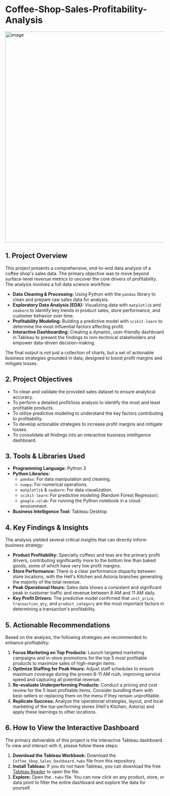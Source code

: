 # Coffee-Shop-Sales-Profitability-Analysis

<img width="1038" height="664" alt="image" src="https://github.com/user-attachments/assets/2c86c5ce-88db-4bc5-ab82-c118faee9156" />


## 1. Project Overview
This project presents a comprehensive, end-to-end data analysis of a coffee shop's sales data. The primary objective was to move beyond surface-level revenue metrics to uncover the core drivers of profitability. The analysis involves a full data science workflow:

*   **Data Cleaning & Processing:** Using Python with the `pandas` library to clean and prepare raw sales data for analysis.
*   **Exploratory Data Analysis (EDA):** Visualizing data with `matplotlib` and `seaborn` to identify key trends in product sales, store performance, and customer behavior over time.
*   **Profitability Modeling:** Building a predictive model with `scikit-learn` to determine the most influential factors affecting profit.
*   **Interactive Dashboarding:** Creating a dynamic, user-friendly dashboard in Tableau to present the findings to non-technical stakeholders and empower data-driven decision-making.

The final output is not just a collection of charts, but a set of actionable business strategies grounded in data, designed to boost profit margins and mitigate losses.

## 2. Project Objectives
*   To clean and validate the provided sales dataset to ensure analytical accuracy.
*   To perform a detailed profit/loss analysis to identify the most and least profitable products.
*   To utilize predictive modeling to understand the key factors contributing to profitability.
*   To develop actionable strategies to increase profit margins and mitigate losses.
*   To consolidate all findings into an interactive business intelligence dashboard.

## 3. Tools & Libraries Used
*   **Programming Language:** Python 3
*   **Python Libraries:**
    *   `pandas`: For data manipulation and cleaning.
    *   `numpy`: For numerical operations.
    *   `matplotlib` & `seaborn`: For data visualization.
    *   `scikit-learn`: For predictive modeling (Random Forest Regressor).
    *   `google.colab`: For running the Python notebook in a cloud environment.
*   **Business Intelligence Tool:** Tableau Desktop

## 4. Key Findings & Insights

The analysis yielded several critical insights that can directly inform business strategy:

*   **Product Profitability:** Specialty coffees and teas are the primary profit drivers, contributing significantly more to the bottom line than baked goods, some of which have very low profit margins.
*   **Store Performance:** There is a clear performance disparity between store locations, with the Hell's Kitchen and Astoria branches generating the majority of the total revenue.
*   **Peak Operational Hours:** Sales data shows a consistent and significant peak in customer traffic and revenue between 8 AM and 11 AM daily.
*   **Key Profit Drivers:** The predictive model confirmed that `unit_price`, `transaction_qty`, and `product_category` are the most important factors in determining a transaction's profitability.

## 5. Actionable Recommendations

Based on the analysis, the following strategies are recommended to enhance profitability:

1.  **Focus Marketing on Top Products:** Launch targeted marketing campaigns and in-store promotions for the top 5 most profitable products to maximize sales of high-margin items.
2.  **Optimize Staffing for Peak Hours:** Adjust staff schedules to ensure maximum coverage during the proven 8-11 AM rush, improving service speed and capturing all potential revenue.
3.  **Re-evaluate Underperforming Products:** Conduct a pricing and cost review for the 5 least profitable items. Consider bundling them with best-sellers or replacing them on the menu if they remain unprofitable.
4.  **Replicate Success:** Analyze the operational strategies, layout, and local marketing of the top-performing stores (Hell's Kitchen, Astoria) and apply these learnings to other locations.

## 6. How to View the Interactive Dashboard

The primary deliverable of this project is the interactive Tableau dashboard. To view and interact with it, please follow these steps:

1.  **Download the Tableau Workbook:** Download the `Coffee_Shop_Sales_Dashboard.twbx` file from this repository.
2.  **Install Tableau:** If you do not have Tableau, you can download the free [Tableau Reader](https://www.tableau.com/products/reader) to open the file.
3.  **Explore:** Open the `.twbx` file. You can now click on any product, store, or data point to filter the entire dashboard and explore the data for yourself.

